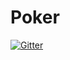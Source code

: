 # Poker

[![Gitter](https://badges.gitter.im/Join%20Chat.svg)](https://gitter.im/AmadeusW/Poker?utm_source=badge&utm_medium=badge&utm_campaign=pr-badge&utm_content=badge)